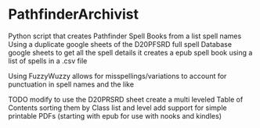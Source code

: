 # PathfinderArchivist
Python script that creates Pathfinder Spell Books from a list spell names
Using a duplicate google sheets of the D20PFSRD full spell Database google sheets to 
get all the spell details it creates a epub spell book using a list of spells in a .csv file

Using FuzzyWuzzy allows for misspellings/variations 
to account for punctuation in spell names and the like



TODO
modify to use the D20PRSRD sheet
create a multi leveled Table of Contents sorting them by Class list and level
add support for simple printable PDFs (starting with epub for use with nooks and kindles)





